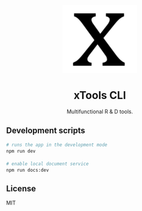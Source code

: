 <p align="center">
  <a href="https://ant.design">
    <img width="200" src="https://github.com/kisstar/xtools-cli/blob/main/docs/public/images/logo.png?raw=true">
  </a>
</p>

<h1 align="center">xTools CLI</h1>

<p align="center">Multifunctional R & D tools.</p>

## Development scripts

```bash
# runs the app in the development mode
npm run dev

# enable local document service
npm run docs:dev
```

## License

MIT
